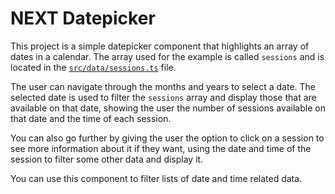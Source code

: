 # NEXT Datepicker

This project is a simple datepicker component that highlights an array of dates in a calendar.
The array used for the example is called `sessions` and is located in the [`src/data/sessions.ts`](src/data/sessions.ts) file.

The user can navigate through the months and years to select a date. 
The selected date is used to filter the `sessions` array and display those that are available on that date,
showing the user the number of sessions available on that date and the time of each session.

You can also go further by giving the user the option to click on a session to see more information about it if they want,
using the date and time of the session to filter some other data and display it.

You can use this component to filter lists of date and time related data.

